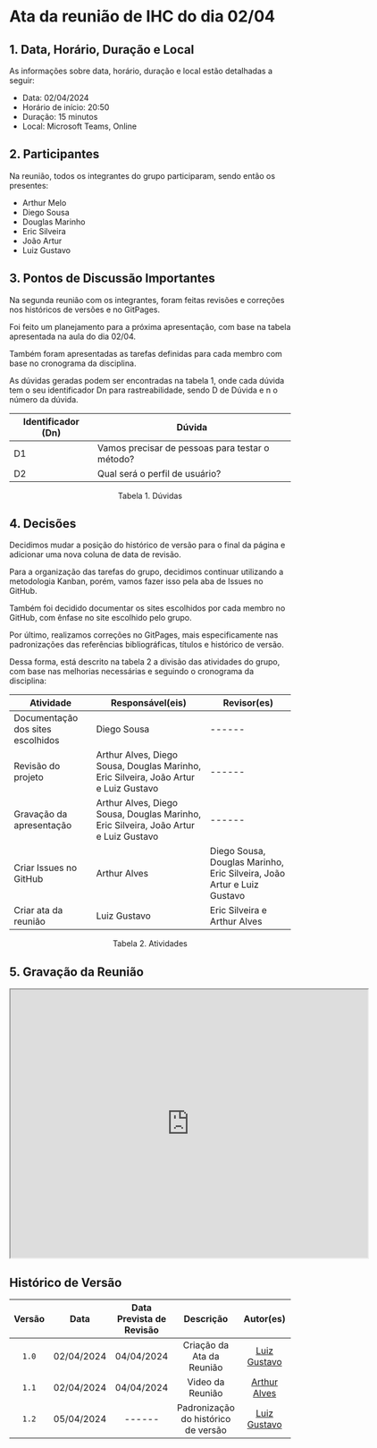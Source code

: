 # Ata da reunião de IHC do dia 02/04

## 1. Data, Horário, Duração e Local
As informações sobre data, horário, duração e local estão detalhadas a seguir:

- Data: 02/04/2024
- Horário de início: 20:50
- Duração: 15 minutos
- Local: Microsoft Teams, Online

## 2. Participantes
Na reunião, todos os integrantes do grupo participaram, sendo então os presentes:

- Arthur Melo
- Diego Sousa
- Douglas Marinho
- Eric Silveira
- João Artur
- Luiz Gustavo

## 3. Pontos de Discussão Importantes
Na segunda reunião com os integrantes, foram feitas revisões e correções nos históricos de versões e no GitPages.

Foi feito um planejamento para a próxima apresentação, com base na tabela apresentada na aula do dia 02/04.

Também foram apresentadas as tarefas definidas para cada membro com base no cronograma da disciplina.

As dúvidas geradas podem ser encontradas na tabela 1, onde cada dúvida tem o seu identificador Dn para rastreabilidade, sendo D de Dúvida e n o número da dúvida.

<center>

| Identificador (Dn) | Dúvida |
| - | - |
| D1 | Vamos precisar de pessoas para testar o método? | 
| D2 | Qual será o perfil de usuário? |

</center>
<p align="center"> Tabela 1. Dúvidas </p>

## 4. Decisões
Decidimos mudar a posição do histórico de versão para o final da página e adicionar uma nova coluna de data de revisão. 

Para a organização das tarefas do grupo, decidimos continuar utilizando a metodologia Kanban, porém, vamos fazer isso pela aba de Issues no GitHub.

Também foi decidido documentar os sites escolhidos por cada membro no GitHub, com ênfase no site escolhido pelo grupo.

Por último, realizamos correções no GitPages, mais especificamente nas padronizações das referências bibliográficas, títulos e histórico de versão.

Dessa forma, está descrito na tabela 2 a divisão das atividades do grupo, com base nas melhorias necessárias e seguindo o cronograma da disciplina:

| Atividade | Responsável(eis) | Revisor(es) |
| - | - | - |
| Documentação dos sites escolhidos | Diego Sousa | ------ |
| Revisão do projeto | Arthur Alves, Diego Sousa, Douglas Marinho, Eric Silveira, João Artur e Luiz Gustavo | ------ |
| Gravação da apresentação | Arthur Alves, Diego Sousa, Douglas Marinho, Eric Silveira, João Artur e Luiz Gustavo | ------ |
| Criar Issues no GitHub | Arthur Alves | Diego Sousa, Douglas Marinho, Eric Silveira, João Artur e Luiz Gustavo |
| Criar ata da reunião | Luiz Gustavo | Eric Silveira e Arthur Alves |

<p align="center"> Tabela 2. Atividades </p>

## 5. Gravação da Reunião
<iframe src="https://drive.google.com/file/d/1VRC8MYyOAhqVH1EViY6ePl3KitEpZ8Up/preview" width="640" height="480" allow="autoplay"></iframe>

## <a>Histórico de Versão</a>

| Versão | Data | Data Prevista de Revisão | Descrição | Autor(es) | Revisor(es) |
| :------: | :----------: | :-----------: | :-----------: | :---------: | :---------: |
| `1.0` | 02/04/2024 | 04/04/2024 | Criação da Ata da Reunião | [Luiz Gustavo](https://github.com/LuizGust4vo) | [Eric Silveira](https://github.com/ericbky) |
| `1.1` | 02/04/2024 | 04/04/2024 | Video da Reunião | [Arthur Alves](https://github.com/arthrok) | [Luiz Gustavo](https://github.com/LuizGust4vo) |
| `1.2` | 05/04/2024 | ------ | Padronização do histórico de versão | [Luiz Gustavo](https://github.com/LuizGust4vo) | ------ |
